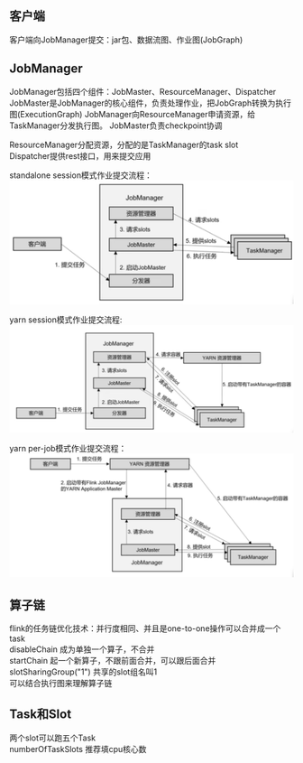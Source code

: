 ## 客户端

客户端向JobManager提交：jar包、数据流图、作业图(JobGraph)  

## JobManager

JobManager包括四个组件：JobMaster、ResourceManager、Dispatcher  
JobMaster是JobManager的核心组件，负责处理作业，把JobGraph转换为执行图(ExecutionGraph)
JobManager向ResourceManager申请资源，给TaskManager分发执行图。
JobMaster负责checkpoint协调

ResourceManager分配资源，分配的是TaskManager的task slot  
Dispatcher提供rest接口，用来提交应用

standalone session模式作业提交流程：
![standalone session](../png/standalone-session.png)

yarn session模式作业提交流程:
![yarn session模式作业提交流程](../png/yarn-session.png)

yarn per-job模式作业提交流程：
![yarn per-job](../png/yarn-perjob.png)

## 算子链

flink的任务链优化技术：并行度相同、并且是one-to-one操作可以合并成一个task  
disableChain 成为单独一个算子，不合并  
startChain 起一个新算子，不跟前面合并，可以跟后面合并  
slotSharingGroup("1") 共享的slot组名叫1  
可以结合执行图来理解算子链  

## Task和Slot

两个slot可以跑五个Task  
numberOfTaskSlots 推荐填cpu核心数  
